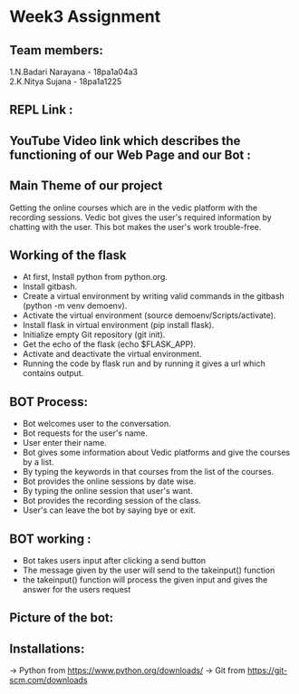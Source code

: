 # Week3 Assignment

## Team members:
1.N.Badari Narayana - 18pa1a04a3<br/>
2.K.Nitya Sujana - 18pa1a1225

## REPL Link :

## YouTube Video link which describes the functioning of our Web Page and our Bot :

## Main Theme of our project
Getting the online courses which are in the vedic platform with the recording sessions. Vedic bot gives the user's required information by chatting with the user. This bot makes the user's work trouble-free. 

## Working of the flask
* At first, Install python from python.org.
* Install gitbash.
* Create a virtual environment by writing valid commands in the gitbash (python -m venv demoenv).
* Activate the virtual environment (source demoenv/Scripts/activate).
* Install flask in virtual environment (pip install flask).
* Initialize empty Git repository (git init).
* Get the echo of the flask (echo $FLASK_APP).
* Activate and deactivate the virtual environment.
* Running the code by flask run and by running it gives a url which contains output.

## BOT Process:
* Bot welcomes user to the conversation.
* Bot requests for the user's name.
* User enter their name.
* Bot gives some information about Vedic platforms and give the courses by a list.
* By typing the keywords in that courses from the list of the courses.
* Bot provides the online sessions by date wise.
* By typing the online session that user's want.
* Bot provides the recording session of the class.
* User's can leave the bot by saying bye or exit.


## BOT working :
* Bot takes users input after clicking a send button
* The message given by the user will send to the takeinput() function
* the takeinput() function will process the given input and gives the answer for the users request

## Picture of the bot:


## Installations:
-> Python from https://www.python.org/downloads/
-> Git from https://git-scm.com/downloads

